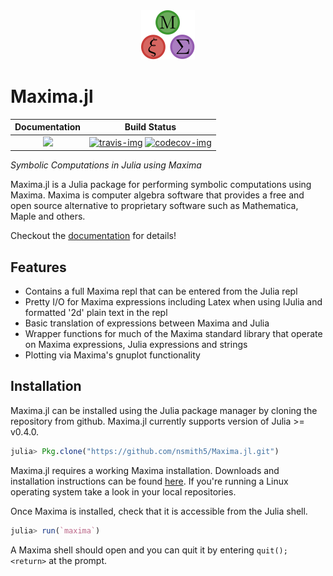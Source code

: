 <center><img src="./docs/src/assets/logo.png"></center>

#  Maxima.jl  

| **Documentation**           | **Build Status**            |
|:---------------------------:|:---------------------------:|
|[![][docs-img]][docs-url]    |[![travis-img]][travis-url] [![codecov-img]][codecov-url] |

*Symbolic Computations in Julia using Maxima*

Maxima.jl is a Julia package for performing symbolic computations using Maxima.
Maxima is computer algebra software that provides a free and open source
alternative to proprietary software such as Mathematica, Maple and others.

Checkout the [documentation](https://nsmith5.github.io/Maxima.jl) for details!

## Features

 - Contains a full Maxima repl that can be entered from the Julia repl
 - Pretty I/O for Maxima expressions including Latex when using IJulia and formatted '2d' plain text in the repl
 - Basic translation of expressions between Maxima and Julia
 - Wrapper functions for much of the Maxima standard library that operate on Maxima expressions, Julia expressions and strings
 - Plotting via Maxima's gnuplot functionality

## Installation

Maxima.jl can be installed using the Julia package manager by cloning the
repository from github. Maxima.jl currently supports version of Julia >= v0.4.0.

```julia
julia> Pkg.clone("https://github.com/nsmith5/Maxima.jl.git")

```

Maxima.jl requires a working Maxima installation. Downloads and installation
instructions can be found [here](http://maxima.sourceforge.net/). If you're
running a Linux operating system take a look in your local repositories.

Once Maxima is installed, check that it is accessible from the Julia shell.

```julia
julia> run(`maxima`)
```

A Maxima shell should open and you can quit it by entering `quit(); <return>` at the prompt.

[home-url]: https://github.com/nsmith5/Maxima.jl.git
[logo]: ./docs/src/assets/logo.png

[docs-img]: https://img.shields.io/badge/docs-stable-blue.svg
[docs-url]: https://nsmith5.github.io/Maxima.jl/

[codecov-img]: https://codecov.io/gh/nsmith5/Maxima.jl/branch/master/graph/badge.svg
[codecov-url]: https://codecov.io/gh/nsmith5/Maxima.jl

[travis-img]: https://travis-ci.org/nsmith5/Maxima.jl.svg?branch=master
[travis-url]: https://travis-ci.org/nsmith5/Maxima.jl
